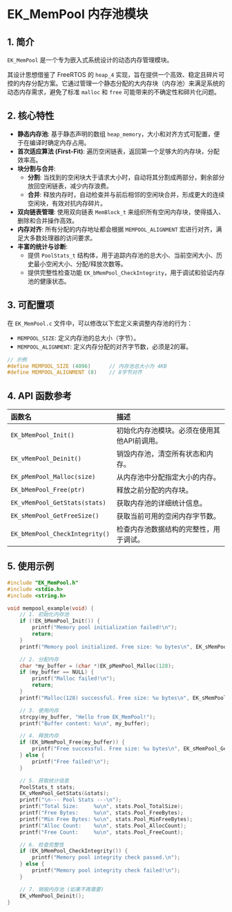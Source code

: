 # EK_MemPool 内存池模块

## 1. 简介

`EK_MemPool` 是一个专为嵌入式系统设计的动态内存管理模块。

其设计思想借鉴了 FreeRTOS 的 `heap_4` 实现，旨在提供一个高效、稳定且碎片可控的内存分配方案。它通过管理一个静态分配的大内存块（内存池）来满足系统的动态内存需求，避免了标准 `malloc` 和 `free` 可能带来的不确定性和碎片化问题。

## 2. 核心特性

- **静态内存池**: 基于静态声明的数组 `heap_memory`，大小和对齐方式可配置，便于在编译时确定内存占用。
- **首次适应算法 (First-Fit)**: 遍历空闲链表，返回第一个足够大的内存块，分配效率高。
- **块分割与合并**:
  - **分割**: 当找到的空闲块大于请求大小时，自动将其分割成两部分，剩余部分放回空闲链表，减少内存浪费。
  - **合并**: 释放内存时，自动检查并与前后相邻的空闲块合并，形成更大的连续空闲块，有效对抗内存碎片。
- **双向链表管理**: 使用双向链表 `MemBlock_t` 来组织所有空闲内存块，使得插入、删除和合并操作高效。
- **内存对齐**: 所有分配的内存地址都会根据 `MEMPOOL_ALIGNMENT` 宏进行对齐，满足大多数处理器的访问要求。
- **丰富的统计与诊断**:
  - 提供 `PoolStats_t` 结构体，用于追踪内存池的总大小、当前空闲大小、历史最小空闲大小、分配/释放次数等。
  - 提供完整性检查功能 `EK_bMemPool_CheckIntegrity`，用于调试和验证内存池的健康状态。

## 3. 可配置项

在 `EK_MemPool.c` 文件中，可以修改以下宏定义来调整内存池的行为：

- `MEMPOOL_SIZE`: 定义内存池的总大小（字节）。
- `MEMPOOL_ALIGNMENT`: 定义内存分配的对齐字节数，必须是2的幂。

```c
// 示例
#define MEMPOOL_SIZE (4096)      // 内存池总大小为 4KB
#define MEMPOOL_ALIGNMENT (8)    // 8字节对齐
```

## 4. API 函数参考

| 函数名 | 描述 |
| :--- | :--- |
| `EK_bMemPool_Init()` | 初始化内存池模块。必须在使用其他API前调用。 |
| `EK_vMemPool_Deinit()` | 销毁内存池，清空所有状态和内存。 |
| `EK_pMemPool_Malloc(size)` | 从内存池中分配指定大小的内存。 |
| `EK_bMemPool_Free(ptr)` | 释放之前分配的内存块。 |
| `EK_vMemPool_GetStats(stats)` | 获取内存池的详细统计信息。 |
| `EK_sMemPool_GetFreeSize()` | 获取当前可用的空闲内存字节数。 |
| `EK_bMemPool_CheckIntegrity()`| 检查内存池数据结构的完整性，用于调试。 |

## 5. 使用示例

```c
#include "EK_MemPool.h"
#include <stdio.h>
#include <string.h>

void mempool_example(void) {
    // 1. 初始化内存池
    if (!EK_bMemPool_Init()) {
        printf("Memory pool initialization failed!\n");
        return;
    }
    printf("Memory pool initialized. Free size: %u bytes\n", EK_sMemPool_GetFreeSize());

    // 2. 分配内存
    char *my_buffer = (char *)EK_pMemPool_Malloc(128);
    if (my_buffer == NULL) {
        printf("Malloc failed!\n");
        return;
    }
    printf("Malloc(128) successful. Free size: %u bytes\n", EK_sMemPool_GetFreeSize());

    // 3. 使用内存
    strcpy(my_buffer, "Hello from EK_MemPool!");
    printf("Buffer content: %s\n", my_buffer);

    // 4. 释放内存
    if (EK_bMemPool_Free(my_buffer)) {
        printf("Free successful. Free size: %u bytes\n", EK_sMemPool_GetFreeSize());
    } else {
        printf("Free failed!\n");
    }

    // 5. 获取统计信息
    PoolStats_t stats;
    EK_vMemPool_GetStats(&stats);
    printf("\n--- Pool Stats ---\n");
    printf("Total Size:     %u\n", stats.Pool_TotalSize);
    printf("Free Bytes:     %u\n", stats.Pool_FreeBytes);
    printf("Min Free Bytes: %u\n", stats.Pool_MinFreeBytes);
    printf("Alloc Count:    %u\n", stats.Pool_AllocCount);
    printf("Free Count:     %u\n", stats.Pool_FreeCount);

    // 6. 检查完整性
    if (EK_bMemPool_CheckIntegrity()) {
        printf("Memory pool integrity check passed.\n");
    } else {
        printf("Memory pool integrity check failed!\n");
    }

    // 7. 销毁内存池 (如果不再需要)
    EK_vMemPool_Deinit();
}
